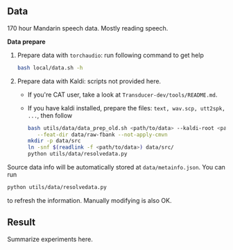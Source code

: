 ## Data
170 hour Mandarin speech data. Mostly reading speech.

**Data prepare**

1. Prepare data with `torchaudio`: run following command to get help

   ```bash
   bash local/data.sh -h
   ```

2. Prepare data with Kaldi: scripts not provided here.
   
   - If you're CAT user, take a look at `Transducer-dev/tools/README.md`.

   - If you have kaldi installed, prepare the files: `text, wav.scp, utt2spk, ...`, then follow

      ```bash
      bash utils/data/data_prep_old.sh <path/to/data> --kaldi-root <path/to/kaldi> \
         --feat-dir data/raw-fbank --not-apply-cmvn
      mkdir -p data/src
      ln -snf $(readlink -f <path/to/data>) data/src/
      python utils/data/resolvedata.py
      ```

Source data info will be automatically stored at `data/metainfo.json`. You can run

```bash
python utils/data/resolvedata.py
```
to refresh the information. Manually modifying is also OK.

## Result

Summarize experiments here.

